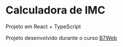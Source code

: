  # Calculadora de IMC

 Projeto em React + TypeScript

 Projeto desenvolvido durante o curso [B7Web](https://b7web.com.br)
